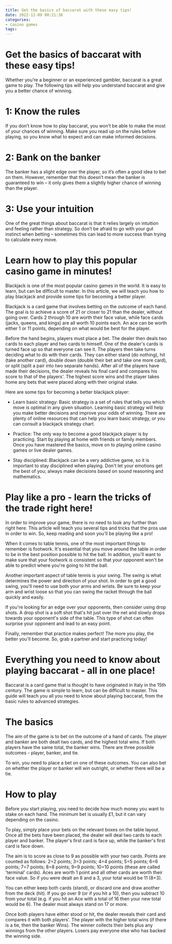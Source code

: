 ```yaml
---
title: Get the basics of baccarat with these easy tips!
date: 2022-12-09 00:21:38
categories:
- casino games
tags:
---
```



#  Get the basics of baccarat with these easy tips!

Whether you’re a beginner or an experienced gambler, baccarat is a great game to play. The following tips will help you understand baccarat and give you a better chance of winning.

# 1: Know the rules

If you don’t know how to play baccarat, you won’t be able to make the most of your chances of winning. Make sure you read up on the rules before playing, so you know what to expect and can make informed decisions.

# 2: Bank on the banker

The banker has a slight edge over the player, so it’s often a good idea to bet on them. However, remember that this doesn’t mean the banker is guaranteed to win – it only gives them a slightly higher chance of winning than the player.

# 3: Use your intuition

One of the great things about baccarat is that it relies largely on intuition and feeling rather than strategy. So don’t be afraid to go with your gut instinct when betting – sometimes this can lead to more success than trying to calculate every move.

#  Learn how to play this popular casino game in minutes!

Blackjack is one of the most popular casino games in the world. It is easy to learn, but can be difficult to master. In this article, we will teach you how to play blackjack and provide some tips for becoming a better player.

Blackjack is a card game that involves betting on the outcome of each hand. The goal is to achieve a score of 21 or closer to 21 than the dealer, without going over. Cards 2 through 10 are worth their face value, while face cards (jacks, queens, and kings) are all worth 10 points each. An ace can be worth either 1 or 11 points, depending on what would be best for the player.

Before the hand begins, players must place a bet. The dealer then deals two cards to each player and two cards to himself. One of the dealer's cards is turned face up so that everyone can see it. The players then take turns deciding what to do with their cards. They can either stand (do nothing), hit (take another card), double down (double their bet and take one more card), or split (split a pair into two separate hands). After all of the players have made their decisions, the dealer reveals his final card and compares his score to that of the players'. The highest score wins and the player takes home any bets that were placed along with their original stake.

Here are some tips for becoming a better blackjack player:

- Learn basic strategy: Basic strategy is a set of rules that tells you which move is optimal in any given situation. Learning basic strategy will help you make better decisions and improve your odds of winning. There are plenty of online resources that can help you learn basic strategy, or you can consult a blackjack strategy chart.

- Practice: The only way to become a good blackjack player is by practicing. Start by playing at home with friends or family members. Once you have mastered the basics, move on to playing online casino games or live dealer games.

- Stay disciplined: Blackjack can be a very addictive game, so it is important to stay disciplined when playing. Don't let your emotions get the best of you; always make decisions based on sound reasoning and mathematics.

#  Play like a pro - learn the tricks of the trade right here!

In order to improve your game, there is no need to look any further than right here. This article will teach you several tips and tricks that the pros use in order to win. So, keep reading and soon you'll be playing like a pro!

When it comes to table tennis, one of the most important things to remember is footwork. It's essential that you move around the table in order to be in the best position possible to hit the ball. In addition, you'll want to make sure that your footwork is consistent so that your opponent won't be able to predict where you're going to hit the ball.

Another important aspect of table tennis is your swing. The swing is what determines the power and direction of your shot. In order to get a good swing, you'll need to use both your arms and wrists. Be sure to keep your arm and wrist loose so that you can swing the racket through the ball quickly and easily.

If you're looking for an edge over your opponents, then consider using drop shots. A drop shot is a soft shot that's hit just over the net and slowly drops towards your opponent's side of the table. This type of shot can often surprise your opponent and lead to an easy point.

Finally, remember that practice makes perfect! The more you play, the better you'll become. So, grab a partner and start practicing today!

#  Everything you need to know about playing baccarat - all in one place!

Baccarat is a card game that is thought to have originated in Italy in the 15th century. The game is simple to learn, but can be difficult to master. This guide will teach you all you need to know about playing baccarat, from the basic rules to advanced strategies.

# The basics

The aim of the game is to bet on the outcome of a hand of cards. The player and banker are both dealt two cards, and the highest total wins. If both players have the same total, the banker wins. There are three possible outcomes - player, banker, and tie.

To win, you need to place a bet on one of these outcomes. You can also bet on whether the player or banker will win outright, or whether there will be a tie.

# How to play

Before you start playing, you need to decide how much money you want to stake on each hand. The minimum bet is usually £1, but it can vary depending on the casino.

To play, simply place your bets on the relevant boxes on the table layout. Once all the bets have been placed, the dealer will deal two cards to each player and banker. The player's first card is face up, while the banker's first card is face down.

The aim is to score as close to 9 as possible with your two cards. Points are counted as follows: 2=2 points; 3=3 points; 4=4 points; 5=5 points; 6=6 points; 7=7 points; 8=8 points; 9=9 points; 10=10 points (these are called 'terminal' cards). Aces are worth 1 point and all other cards are worth their face value. So if you were dealt an 8 and a 3, your total would be 11 (8+3).

You can either keep both cards (stand), or discard one and draw another from the deck (hit). If you go over 9 (or if you hit a 10), then you subtract 10 from your total (e.g. if you hit an Ace with a total of 16 then your new total would be 6). The dealer must always stand on 17 or more.

Once both players have either stood or hit, the dealer reveals their card and compares it with both players'. The player with the higher total wins (if there is a tie, then the banker Wins). The winner collects their bets plus any winnings from the other players. Losers pay everyone else who has backed the winning side.